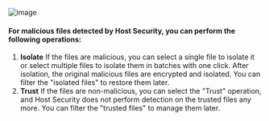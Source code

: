 
![image](https://mc.qcloudimg.com/static/img/1214c23b27c1764bca9a1a6c6d740d69/123.png)
 
 
#### For malicious files detected by Host Security, you can perform the following operations:
1. **Isolate** 
If the files are malicious, you can select a single file to isolate it or select multiple files to isolate them in batches with one click. After isolation, the original malicious files are encrypted and isolated. You can filter the "isolated files" to restore them later.
2. **Trust**
If the files are non-malicious, you can select the "Trust" operation, and Host Security does not perform detection on the trusted files any more. You can filter the "trusted files" to manage them later.










